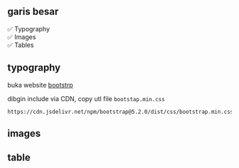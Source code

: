 ## garis besar 

✅ Typography <br>
✅ Images <br>
✅ Tables <br>

## typography

buka website [bootstrp](https://getbootstrap.com/)

dibgin include via CDN, copy utl file ```bootstap.min.css```

```
https://cdn.jsdelivr.net/npm/bootstrap@5.2.0/dist/css/bootstrap.min.css
```

## images


## table 
